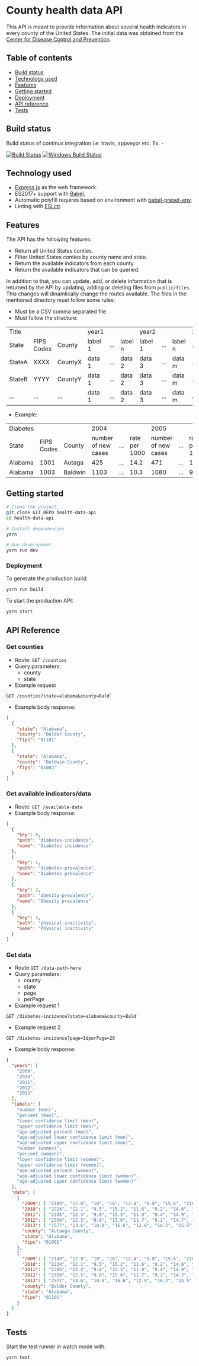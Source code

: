 # County health data API

This API is meant to provide information about several health indicators in every county of the United States. The initial data was obtained from the [Center for Disease Control and Prevention](https://www.cdc.gov/diabetes/data/countydata/countydataindicators.html).

## Table of contents

- [Build status](#build-status)
- [Technology used](#technology-used)
- [Features](#features)
- [Getting started](#getting-started)
- [Deployment](#deployment)
- [API reference](#api-reference)
- [Tests](#tests)

## Build status
Build status of continus integration i.e. travis, appveyor etc. Ex. - 

[![Build Status](https://travis-ci.org/akashnimare/foco.svg?branch=master)](https://travis-ci.org/akashnimare/foco)
[![Windows Build Status](https://ci.appveyor.com/api/projects/status/github/akashnimare/foco?branch=master&svg=true)](https://ci.appveyor.com/project/akashnimare/foco/branch/master)

 
## Technology used

- [Express.js](https://expressjs.com/) as the web framework.
- ES2017+ support with [Babel](https://babeljs.io/).
- Automatic polyfill requires based on environment with [babel-preset-env](https://github.com/babel/babel-preset-env).
- Linting with [ESLint](http://eslint.org/).

## Features

The API has the following features:
- Return all United States conties.
- Filter United States conties by county name and state.
- Return the available indicators from each county.
- Return the available indicators that can be queried.

In addition to that, you can update, add, or delete information that is returned by the API by updating, adding or deleting files from `public/files`. This changes will dinamlically change the routes available. The files in the mentioned directory must follow some rules:
- Must be a CSV comma separated file
- Must follow the structure:

| | | | | | | | | | |
|-|-|-|-|-|-|-|-|-|-|
| Title      |            |           | year1   |     |         | year2   |     |        | ... |
| State      | FIPS Codes | County    | label 1 | ... | label n | label 1 | ... | label n| ... |
| StateA     | XXXX       | CountyX   | data 1  | ... | data 2  | data 3  | ... | data  m| ... |
| StateB     | YYYY       | CountyY   | data 1  | ... | data 2  | data 3  | ... | data  m| ... |
| ...        | ...        | ...       | data 1  | ... | data 2  | data 3  | ... | data  m| ... |

- Example:

| | | | | | | | | | |
|-|-|-|-|-|-|-|-|-|-|
| Diabetes   |            |           | 2004                |     |                | 2005               |     |               | ... |
| State      | FIPS Codes | County    | number of new cases | ... | rate per 1000 | number of new cases | ... | rate per 1000 | ... |
| Alabama    | 1001       | Autaga    | 425                 | ... | 14.2          | 471                 | ... | 15.6          | ... |
| Alabama    | 1003       | Baldwin   | 1103                | ... | 10.3          | 1080                | ... | 9.7           | ... |

## Getting started


```sh
# Clone the project
git clone GIT_REPO health-data-api
cd health-data-api

# Install dependencies
yarn

# Run development
yarn run dev
```

### Deployment

To generate the production build:

```sh
yarn run build
```

To start the production API: 

```sh
yarn start
```

## API Reference

### Get counties

- Route: `GET /counties`
- Query parameters:
  - county
  - state
- Example request 
```
GET /counties?state=alabama&county=Bald`
```
- Example body response:
```json
[
  {
    "state": "Alabama",
    "county": "Baldor County",
    "fips": "01101"
  },
  {
    "state": "Alabama",
    "county": "Baldwin County",
    "fips": "01003"
  }
]
```

### Get available indicators/data

- Route: `GET /available-data`
- Example body response:
```json
[
  {
    "key": 0,
    "path": "diabetes-incidence",
    "name": "Diabetes incidence"
  },
  {
    "key": 1,
    "path": "diabetes-prevalence",
    "name": "Diabetes prevalence"
  },
  {
    "key": 2,
    "path": "obesity-prevalence",
    "name": "Obesity prevalence"
  },
  {
    "key": 3,
    "path": "physical-inactivity",
    "name": "Physical inactivity"
  }
]
```

### Get data
- Route `GET /data-path-here`
- Query parameters:
  - county
  - state
  - page
  - perPage
- Example request 1 
```
GET /diabetes-incidence?state=alabama&county=Bald`
```
- Example request 2

```
GET /diabetes-incidence?page=1$perPage=20
```
- Example body response:
```json
{
  "years": [
    "2009",
    "2010",
    "2011",
    "2012",
    "2013"
  ],
  "labels": [
    "number (men)",
    "percent (men)",
    "lower confidence limit (men)",
    "upper confidence limit (men)",
    "age-adjusted percent (men)",
    "age-adjusted lower confidence limit (men)",
    "age-adjusted upper confidence limit (men)",
    "number (women)",
    "percent (women)",
    "lower confidence limit (women)",
    "upper confidence limit (women)",
    "age-adjusted percent (women)",
    "age-adjusted lower confidence limit (women)",
    "age-adjusted upper confidence limit (women)"
  ],
  "data": [
    {
      "2009": [ "2149", "12.8", "10", "16", "12.4", "9.8", "15.6", "2189", "11.9", "9.1", "15.2", "11.1", "8.5", "14.2"],
      "2010": [ "2224", "12.1", "9.5", "15.2", "11.6", "9.2", "14.6", "2336", "11.6", "8.9", "14.7", "10.9", "8.3", "13.8"],
      "2011": [ "2345", "12.4", "9.8", "15.5", "11.9", "9.4", "14.9", "2403", "11.7", "8.9", "15.2", "10.9", "8.2", "14.2"],
      "2012": [ "2350", "12.5", "9.8", "15.6", "11.7", "9.2", "14.7", "2373", "11.5", "8.8", "14.6", "10.6", "8", "13.4"],
      "2013": [ "2577", "13.6", "10.8", "16.6", "12.8", "10.2", "15.5", "2567", "12.4", "9.7", "15.4", "11.3", "8.7", "14.2"],
      "county": "Autauga County",
      "state": "Alabama",
      "fips": "01001"
    },
    {
      "2009": [ "2149", "12.8", "10", "16", "12.4", "9.8", "15.6", "2189", "11.9", "9.1", "15.2", "11.1", "8.5", "14.2"],
      "2010": [ "2224", "12.1", "9.5", "15.2", "11.6", "9.2", "14.6", "2336", "11.6", "8.9", "14.7", "10.9", "8.3", "13.8"],
      "2011": [ "2345", "12.4", "9.8", "15.5", "11.9", "9.4", "14.9", "2403", "11.7", "8.9", "15.2", "10.9", "8.2", "14.2"],
      "2012": [ "2350", "12.5", "9.8", "15.6", "11.7", "9.2", "14.7", "2373", "11.5", "8.8", "14.6", "10.6", "8", "13.4"],
      "2013": [ "2577", "13.6", "10.8", "16.6", "12.8", "10.2", "15.5", "2567", "12.4", "9.7", "15.4", "11.3", "8.7", "14.2"],
      "county": "Baldor County",
      "state": "Alabama",
      "fips": "01101"
    }
  ]
}
```

## Tests

Start the test runner in watch mode with:

```sh
yarn test
```


